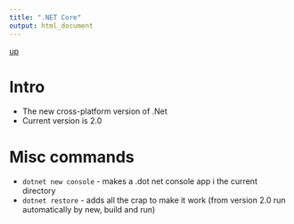 ```yaml
---
title: ".NET Core"
output: html_document
---
```

[up](https://mikewise2718.github.io/markdowndocs/)

# Intro
- The new cross-platform version of .Net
- Current version is 2.0

# Misc commands
- `dotnet new console` - makes a .dot net console app i the current directory
- `dotnet restore` - adds all the crap to make it work (from version 2.0 run automatically by new, build and run)
